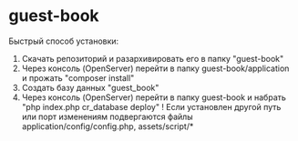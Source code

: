 # guest-book

Быстрый способ установки:
1) Скачать репозиторий и разархивировать его в папку "guest-book"
2) Через консоль (OpenServer) перейти в папку guest-book/application и прожать "composer install"
3) Создать базу данных "guest_book"
4) Через консоль (OpenServer) перейти в папку guest-book и набрать "php index.php cr_database deploy"
! Если установлен другой путь или порт изменениям подвергаются файлы application/config/config.php, assets/script/*
